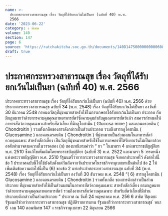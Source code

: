 ```yaml
---
name: >-
  ประกาศกระทรวงสาธารณสุข เรื่อง วัตถุที่ได้รับยกเว้นไม่เป็นยา (ฉบับที่ 40) พ.ศ.
  2566
date: '2023-06-22'
category: ง พิเศษ
volume: 140
section: 147
page: 6
source: 'https://ratchakitcha.soc.go.th/documents/140D147S0000000000600.pdf'
draft: true
---
```


# ประกาศกระทรวงสาธารณสุข เรื่อง วัตถุที่ได้รับยกเว้นไม่เป็นยา (ฉบับที่ 40) พ.ศ. 2566

ประกาศกระทรวงสาธารณสุข เรื่อง วัตถุที่ได้รับยกเว้นไม่เป็นยา (ฉบับที่ 40) พ.ศ. 2566 ด้วยประกาศกระทรวงสาธารณสุข ฉบับที่ 34 (พ.ศ. 2548) เรื่อง วัตถุที่ได้รับยกเว้นไม่เป็นยา ลงวันที่ 30 ธันวาคม 2548 กาหนดวัตถุที่มุ่งหมายสาหรับใช้ในการเกษตรได้รับยกเว้นไม่เป็นยา ประกอบ กับมีกฎหมายว่าด้วยการควบคุมคุณภาพอาหารสัตว์ซึ่งควบคุมกำกับดูแลอาหารสัตว์แล้ว สมควรกำหนดให้อาหารสัตว์ควบคุมเฉพาะสำหรับสัตว์เลี้ยง ที่มีกลูโคซามีน ( Glucosa mine ) และคอนดรอยติน ( Chondroitin ) รวมทั้งเกลือของสารดังกล่าวเป็นส่วนประกอบ รวมถึงสารกลูโคซามีน ( Glucosamine ) และคอนดรอยติน ( Chondroitin ) ที่มุ่งหมายเป็นส่วนผสมในอาหารสัตว์ควบคุมเฉพาะ สำหรับสัตว์เลี้ยง เป็นวัตถุที่มุ่งหมายสำหรับใช้ในการเกษตรที่ได้รับยกเว้นไม่เป็นยาด้วย อาศัยอำนาจตามความในวรรคสอง (ก) ของบทนิยามคำว่า “ ยา ” ในมาตรา 4 แห่งพระราชบัญญัติยา พ.ศ. 2510 ซึ่งแก้ไขเพิ่มเติมโดยพระราชบัญญัติยา (ฉบับที่ 3) พ.ศ. 2522 และมาตรา 5 วรรคหนึ่ง แห่งพระราชบัญญัติยา พ.ศ. 2510 รัฐมนตรีว่าการกระทรวงสาธารณสุข จึงออกประกาศไว้ ดังต่อไปนี้ ข้อ 1 ประกาศฉบับนี้ให้ใช้บังคับตั้งแต่วันถัดจากวันประกาศในราชกิจจานุเบกษาเป็นต้นไป ข้อ 2 ให้เพิ่มเติมข้อความต่อไปนี้เป็น (6) ของข้อ 2 แห่งประกำศกระทรวงสาธารณสุข ฉบับที่ 34 (พ.ศ. 2548) เรื่อง วัตถุที่ได้รับยกเว้นไม่เป็นยา ลงวันที่ 30 ธันวาคม พ.ศ. 2548 “( 6) สารกลูโคซามีน ( Glucosamine ) และคอนดรอยติน ( Chondroitin ) รวมทั้งเกลือ ของสารดังกล่าวเป็นส่วนประกอบ ที่มุ่งหมายสำหรับใช้เป็นส่วนผสมในอาหารสัตว์ควบคุมเฉพาะ สาหรับสัตว์เลี้ยง ตามกฎหมายว่าด้วยการควบคุมคุณภาพอาหารสัตว์ รวมถึงอาหารสัตว์ควบคุมเฉพาะ สำหรับสัตว์เลี้ยงที่มีส่วนประกอบดังกล่าวเป็นส่วนประกอบ ” ประกาศ ณ วันที่ 24 พฤษภาคม พ.ศ. 256 6 สาธิต ปิตุเตชะ รัฐมนตรีช่วยว่าการกระทรวงสาธารณสุข ปฏิบัติราชการแทน รัฐมนตรีว่าการกระทรวงสาธารณสุข ้ หนา 6 ่ เลม 140 ตอนพิเศษ 147 ง ราชกิจจานุเบกษา 22 มิถุนายน 2566

